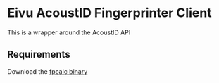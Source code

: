 # Eivu AcoustID Fingerprinter Client

This is a wrapper around the AcoustID API

## Requirements
Download the [fpcalc binary](https://acoustid.org/chromaprint)
